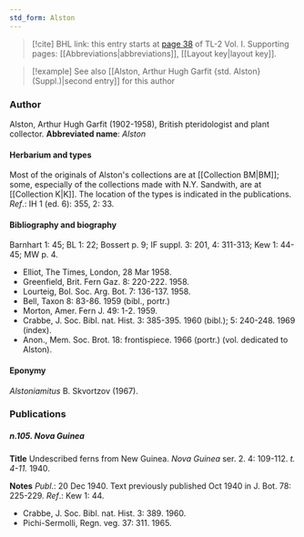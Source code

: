 ```yaml
---
std_form: Alston
---
```


> [!cite] BHL link: this entry starts at [page 38](https://www.biodiversitylibrary.org/page/33120169) of TL-2 Vol. I.
> Supporting pages: [[Abbreviations|abbreviations]], [[Layout key|layout key]].

> [!example] See also [[Alston, Arthur Hugh Garfit {std. Alston} (Suppl.)|second entry]] for this author

### Author

Alston, Arthur Hugh Garfit (1902-1958), British pteridologist and plant collector. 
**Abbreviated name**: *Alston*

#### Herbarium and types

Most of the originals of Alston's collections are at [[Collection BM|BM]]; some, especially of the collections made with N.Y. Sandwith, are at [[Collection K|K]]. The location of the types is indicated in the publications.
*Ref*.: IH 1 (ed. 6): 355, 2: 33.

#### Bibliography and biography

Barnhart 1: 45; BL 1: 22; Bossert p. 9; IF suppl. 3: 201, 4: 311-313; Kew 1: 44-45; MW p. 4.
- Elliot, The Times, London, 28 Mar 1958.
- Greenfield, Brit. Fern Gaz. 8: 220-222. 1958.
- Lourteig, Bol. Soc. Arg. Bot. 7: 136-137. 1958.
- Bell, Taxon 8: 83-86. 1959 (bibl., portr.)
- Morton, Amer. Fern J. 49: 1-2. 1959.
- Crabbe, J. Soc. Bibl. nat. Hist. 3: 385-395. 1960 (bibl.); 5: 240-248. 1969 (index).
- Anon., Mem. Soc. Brot. 18: frontispiece. 1966 (portr.) (vol. dedicated to Alston).

#### Eponymy

*Alstoniamitus* B. Skvortzov (1967).

### Publications

##### n.105. Nova Guinea

**Title**
Undescribed ferns from New Guinea. *Nova Guinea* ser. 2. 4: 109-112. *t. 4-11.* 1940.

**Notes**
*Publ*.: 20 Dec 1940. Text previously published Oct 1940 in J. Bot. 78: 225-229.
*Ref*.: Kew 1: 44.
- Crabbe, J. Soc. Bibl. nat. Hist. 3: 389. 1960.
- Pichi-Sermolli, Regn. veg. 37: 311. 1965.

